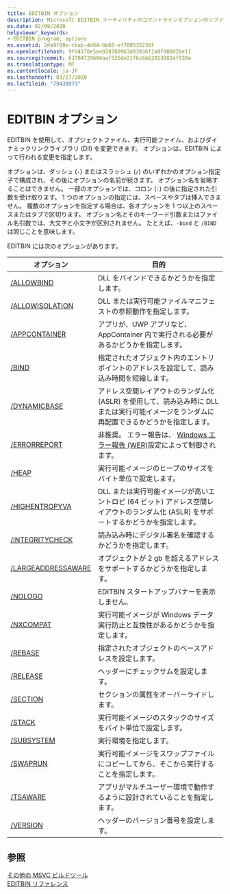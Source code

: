```yaml
---
title: EDITBIN オプション
description: Microsoft EDITBIN ユーティリティのコマンドラインオプションのリファレンスガイドです。
ms.date: 02/09/2020
helpviewer_keywords:
- EDITBIN program, options
ms.assetid: 2da9f88e-cbab-4d64-bb66-ef700535230f
ms.openlocfilehash: 9fd4170e5ee020780963d83936f1a9fd08d2be11
ms.sourcegitcommit: 63784729604aaf526de21f6c6b62813882af930a
ms.translationtype: MT
ms.contentlocale: ja-JP
ms.lasthandoff: 03/17/2020
ms.locfileid: "79439973"
---
```

# <a name="editbin-options"></a>EDITBIN オプション

EDITBIN を使用して、オブジェクトファイル、実行可能ファイル、およびダイナミックリンクライブラリ (Dll) を変更できます。 オプションは、EDITBIN によって行われる変更を指定します。

オプションは、ダッシュ (`-`) またはスラッシュ (`/`) のいずれかのオプション指定子で構成され、その後にオプションの名前が続きます。 オプション名を省略することはできません。 一部のオプションでは、コロン (`:`) の後に指定された引数を受け取ります。 1 つのオプションの指定には、スペースやタブは挿入できません。 複数のオプションを指定する場合は、各オプションを 1 つ以上のスペースまたはタブで区切ります。 オプション名とそのキーワード引数またはファイル名引数では、大文字と小文字が区別されません。 たとえば、`-bind` と `/BIND` は同じことを意味します。

EDITBIN には次のオプションがあります。

|オプション|目的|
|------------|-------------|
|[/ALLOWBIND](allowbind.md)|DLL をバインドできるかどうかを指定します。|
|[/ALLOWISOLATION](allowisolation.md)|DLL または実行可能ファイルマニフェストの参照動作を指定します。|
|[/APPCONTAINER](appcontainer.md)|アプリが、UWP アプリなど、AppContainer 内で実行される必要があるかどうかを指定します。|
|[/BIND](bind.md)|指定されたオブジェクト内のエントリポイントのアドレスを設定して、読み込み時間を短縮します。|
|[/DYNAMICBASE](dynamicbase.md)|アドレス空間レイアウトのランダム化 (ASLR) を使用して、読み込み時に DLL または実行可能イメージをランダムに再配置できるかどうかを指定します。|
|[/ERRORREPORT](errorreport-editbin-exe.md)| 非推奨。 エラー報告は、 [Windows エラー報告 (WER)](/windows/win32/wer/windows-error-reporting)設定によって制御されます。 |
|[/HEAP](heap.md)|実行可能イメージのヒープのサイズをバイト単位で設定します。|
|[/HIGHENTROPYVA](highentropyva.md)|DLL または実行可能イメージが高いエントロピ (64 ビット) アドレス空間レイアウトのランダム化 (ASLR) をサポートするかどうかを指定します。|
|[/INTEGRITYCHECK](integritycheck.md)|読み込み時にデジタル署名を確認するかどうかを指定します。|
|[/LARGEADDRESSAWARE](largeaddressaware.md)|オブジェクトが 2 gb を超えるアドレスをサポートするかどうかを指定します。|
|[/NOLOGO](nologo-editbin.md)|EDITBIN スタートアップバナーを表示しません。|
|[/NXCOMPAT](nxcompat.md)|実行可能イメージが Windows データ実行防止と互換性があるかどうかを指定します。|
|[/REBASE](rebase.md)|指定されたオブジェクトのベースアドレスを設定します。|
|[/RELEASE](release.md)|ヘッダーにチェックサムを設定します。|
|[/SECTION](section-editbin.md)|セクションの属性をオーバーライドします。|
|[/STACK](stack.md)|実行可能イメージのスタックのサイズをバイト単位で設定します。|
|[/SUBSYSTEM](subsystem.md)|実行環境を指定します。|
|[/SWAPRUN](swaprun.md)|実行可能イメージをスワップファイルにコピーしてから、そこから実行することを指定します。|
|[/TSAWARE](tsaware.md)|アプリがマルチユーザー環境で動作するように設計されていることを指定します。|
|[/VERSION](version.md)|ヘッダーのバージョン番号を設定します。|

## <a name="see-also"></a>参照

[その他の MSVC ビルドツール](c-cpp-build-tools.md)\
[EDITBIN リファレンス](editbin-reference.md)
